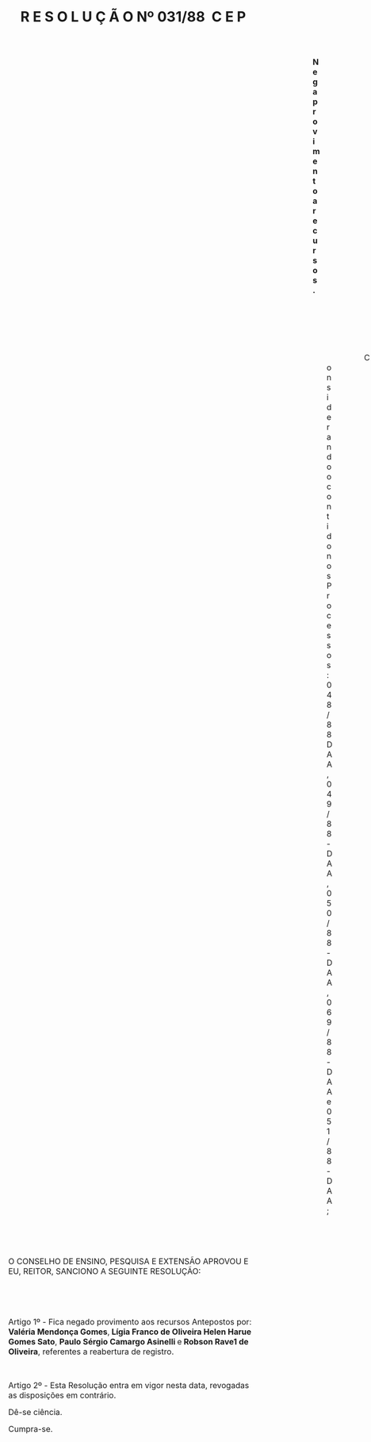 <body lang=PT-BR style='tab-interval:36.0pt'>

<div class=Section1>

<h1 align=center style='margin-left:0cm;text-align:center;text-indent:0cm'>R E
S O L U Ç Ã O Nº 031/88  C E P</h1>

<p class=MsoNormal><span style='font-size:12.0pt;mso-bidi-font-size:10.0pt'><o:p>&nbsp;</o:p></span></p>

<p class=MsoNormal style='margin-left:460.7pt'><span class=GramE><b><span
style='font-size:12.0pt;mso-bidi-font-size:10.0pt'>Nega provimento</span></b></span><b><span
style='font-size:12.0pt;mso-bidi-font-size:10.0pt'> a recursos.<o:p></o:p></span></b></p>

<p class=MsoNormal><span style='font-size:12.0pt;mso-bidi-font-size:10.0pt'><o:p>&nbsp;</o:p></span></p>

<p class=MsoNormal><span style='font-size:12.0pt;mso-bidi-font-size:10.0pt'><o:p>&nbsp;</o:p></span></p>

<p class=MsoNormal><span style='font-size:12.0pt;mso-bidi-font-size:10.0pt'><o:p>&nbsp;</o:p></span></p>

<p class=MsoNormal style='margin-top:0cm;margin-right:-76.55pt;margin-bottom:
0cm;margin-left:17.0cm;margin-bottom:.0001pt;text-indent:2.0cm'><span
style='font-size:12.0pt;mso-bidi-font-size:10.0pt'>Considerando o contido nos
Processos: 048/88 DAA, 049/88-DAA, 050/88-DAA, 069/88-DAA e 051/88-DAA;<o:p></o:p></span></p>

<p class=MsoNormal><span style='font-size:12.0pt;mso-bidi-font-size:10.0pt'><o:p>&nbsp;</o:p></span></p>

<p class=MsoNormal><span style='font-size:12.0pt;mso-bidi-font-size:10.0pt'><o:p>&nbsp;</o:p></span></p>

<p class=MsoNormal><span style='font-size:12.0pt;mso-bidi-font-size:10.0pt'>O CONSELHO
DE ENSINO, PESQUISA E EXTENSÃO APROVOU E EU, REITOR, SANCIONO A SEGUINTE
RESOLUÇÃO:<o:p></o:p></span></p>

<p class=MsoNormal><span style='font-size:12.0pt;mso-bidi-font-size:10.0pt'><o:p>&nbsp;</o:p></span></p>

<p class=MsoNormal><span style='font-size:12.0pt;mso-bidi-font-size:10.0pt'><o:p>&nbsp;</o:p></span></p>

<p class=MsoNormal><span style='font-size:12.0pt;mso-bidi-font-size:10.0pt'>Artigo
1º - Fica negado provimento aos recursos Antepostos por: <b>Valéria Mendonça
Gomes</b>,<b> Lígia Franco de Oliveira Helen <span class=SpellE>Harue</span>
Gomes Sato</b>, <b>Paulo Sérgio Camargo <span class=SpellE>Asinelli</span> </b>e<b>
Robson Rave1 de Oliveira</b>, referentes <span class=GramE>a</span> reabertura
de registro.<o:p></o:p></span></p>

<p class=MsoNormal><span style='font-size:12.0pt;mso-bidi-font-size:10.0pt'><o:p>&nbsp;</o:p></span></p>

<p class=MsoNormal><span style='font-size:12.0pt;mso-bidi-font-size:10.0pt'>Artigo
2º - Esta Resolução entra em vigor nesta data, revogadas as disposições em contrário.<o:p></o:p></span></p>

<p class=MsoNormal><span style='font-size:12.0pt;mso-bidi-font-size:10.0pt'>Dê-se
ciência.<o:p></o:p></span></p>

<p class=MsoNormal><span style='font-size:12.0pt;mso-bidi-font-size:10.0pt'>Cumpra-se.<o:p></o:p></span></p>

</div>

</body>
